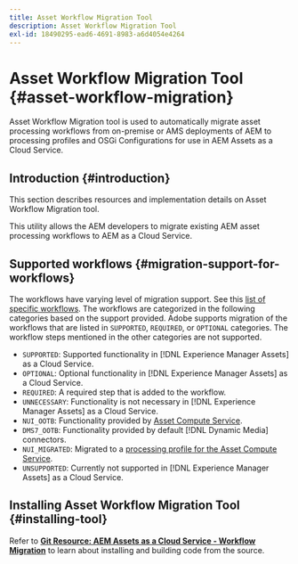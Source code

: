 ```yaml
---
title: Asset Workflow Migration Tool
description: Asset Workflow Migration Tool
exl-id: 18490295-ead6-4691-8983-a6d4054e4264
---
```

# Asset Workflow Migration Tool {#asset-workflow-migration}

Asset Workflow Migration tool is used to automatically migrate asset processing workflows from on-premise or AMS deployments of AEM to processing profiles and OSGi Configurations for use in AEM Assets as a Cloud Service.

## Introduction {#introduction}

This section describes resources and implementation details on Asset Workflow Migration tool.

This utility allows the AEM developers to migrate existing AEM asset processing workflows to AEM as a Cloud Service.

## Supported workflows {#migration-support-for-workflows}

The workflows have varying level of migration support. See this [list of specific workflows](https://github.com/adobe/aem-cloud-migration/blob/master/src/main/resources/workflowSteps.properties). The workflows are categorized in the following categories based on the support provided. Adobe supports migration of the workflows that are listed in `SUPPORTED`, `REQUIRED`, or `OPTIONAL` categories. The workflow steps mentioned in the other categories are not supported.

* `SUPPORTED`: Supported functionality in [!DNL Experience Manager Assets] as a Cloud Service.
* `OPTIONAL`: Optional functionality in [!DNL Experience Manager Assets] as a Cloud Service.
* `REQUIRED`: A required step that is added to the workflow.
* `UNNECESSARY`: Functionality is not necessary in [!DNL Experience Manager Assets] as a Cloud Service.
* `NUI_OOTB`: Functionality provided by [Asset Compute Service](/help/assets/asset-microservices-configure-and-use.md).
* `DMS7_OOTB`: Functionality provided by default [!DNL Dynamic Media] connectors.
* `NUI_MIGRATED`: Migrated to a [processing profile for the Asset Compute Service](/help/assets/asset-microservices-configure-and-use.md).
* `UNSUPPORTED`: Currently not supported in [!DNL Experience Manager Assets] as a Cloud Service.

## Installing Asset Workflow Migration Tool {#installing-tool}

Refer to **[Git Resource: AEM Assets as a Cloud Service - Workflow Migration](https://github.com/adobe/aem-cloud-migration)** to learn about installing and building code from the source.
